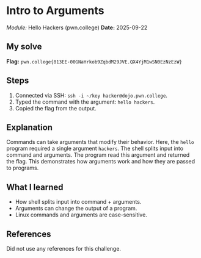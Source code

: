 # Intro to Arguments
*Module:* Hello Hackers (pwn.college)
**Date:** 2025-09-22

## My solve
**Flag:** `pwn.college{813EE-00GNaHrkob9ZqbdM29JVE.QX4YjM1wSN0EzNzEzW}`

## Steps
1. Connected via SSH: `ssh -i ~/key hacker@dojo.pwn.college`.
2. Typed the command with the argument: `hello hackers`.
3. Copied the flag from the output.

## Explanation
Commands can take arguments that modify their behavior. Here, the `hello` program required a single argument `hackers`. The shell splits input into command and arguments. The program read this argument and returned the flag. This demonstrates how arguments work and how they are passed to programs.

## What I learned
- How shell splits input into command + arguments.
- Arguments can change the output of a program.
- Linux commands and arguments are case-sensitive.

## References
Did not use any references for this challenge.
